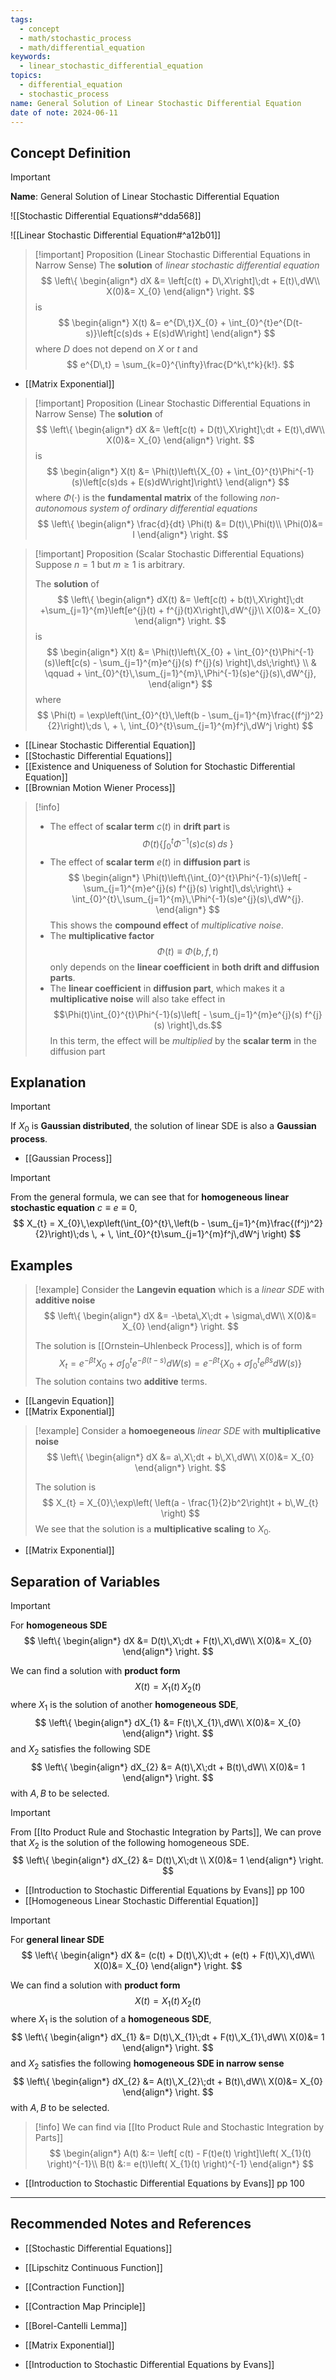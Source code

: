 ```yaml
---
tags:
  - concept
  - math/stochastic_process
  - math/differential_equation
keywords:
  - linear_stochastic_differential_equation
topics:
  - differential_equation
  - stochastic_process
name: General Solution of Linear Stochastic Differential Equation
date of note: 2024-06-11
---
```


## Concept Definition

>[!important]
>**Name**: General Solution of Linear Stochastic Differential Equation

![[Stochastic Differential Equations#^dda568]]


![[Linear Stochastic Differential Equation#^a12b01]]

>[!important] Proposition (Linear Stochastic Differential Equations in Narrow Sense)
>The **solution** of *linear stochastic differential equation*
>$$
>\left\{ 
>\begin{align*}
>dX &= \left[c(t) + D\,X\right]\;dt + E(t)\,dW\\
>X(0)&= X_{0}
>\end{align*}
>\right.
>$$
>is
>$$
>\begin{align*}
> X(t) &= e^{D\,t}X_{0} + \int_{0}^{t}e^{D(t-s)}\left[c(s)ds + E(s)dW\right]
>\end{align*}
>$$
>where  $D$ does not depend on $X$ or $t$ and
>$$
>e^{D\,t} = \sum_{k=0}^{\infty}\frac{D^k\,t^k}{k!}.
>$$

- [[Matrix Exponential]]


>[!important] Proposition (Linear Stochastic Differential Equations in Narrow Sense)
>The **solution** of 
>$$
>\left\{ 
>\begin{align*}
>dX &= \left[c(t) + D(t)\,X\right]\;dt + E(t)\,dW\\
>X(0)&= X_{0}
>\end{align*}
>\right.
>$$
>is
>$$
>\begin{align*}
> X(t) &= \Phi(t)\left\{X_{0} + \int_{0}^{t}\Phi^{-1}(s)\left[c(s)ds + E(s)dW\right]\right\}
>\end{align*}
>$$
>where  $\Phi(\cdot)$ is the **fundamental matrix** of the following *non-autonomous system of ordinary differential equations*
>$$
>\left\{ 
>\begin{align*}
>\frac{d}{dt} \Phi(t) &= D(t)\,\Phi(t)\\
>\Phi(0)&= I
>\end{align*}
>\right.
>$$


>[!important] Proposition (Scalar Stochastic Differential Equations)
>Suppose $n=1$ but $m \ge 1$ is arbitrary. 
>
>The **solution** of 
>$$
>\left\{ 
>\begin{align*}
>dX(t) &= \left[c(t) + b(t)\,X\right]\;dt +\sum_{j=1}^{m}\left[e^{j}(t) + f^{j}(t)X\right]\,dW^{j}\\
>X(0)&= X_{0}
>\end{align*}
>\right.
>$$
>is
>$$
>\begin{align*}
> X(t) &= \Phi(t)\left\{X_{0} + \int_{0}^{t}\Phi^{-1}(s)\left[c(s) - \sum_{j=1}^{m}e^{j}(s) f^{j}(s) \right]\,ds\;\right\} \\
> & \qquad + \int_{0}^{t}\,\sum_{j=1}^{m}\,\Phi^{-1}(s)e^{j}(s)\,dW^{j},
>\end{align*}
>$$
>where 
>$$
>\Phi(t) = \exp\left(\int_{0}^{t}\,\left(b -  \sum_{j=1}^{m}\frac{(f^j)^2}{2}\right)\;ds \, + \, \int_{0}^{t}\sum_{j=1}^{m}f^j\,dW^j \right)
>$$

- [[Linear Stochastic Differential Equation]]
- [[Stochastic Differential Equations]]
- [[Existence and Uniqueness of Solution for Stochastic Differential Equation]]
- [[Brownian Motion Wiener Process]]


>[!info]
>- The effect of **scalar term** $c(t)$  in **drift part** is $$\Phi(t)\left\{\int_{0}^{t}\Phi^{-1}(s)c(s)\,ds\;\right\}$$
>- The effect of **scalar term** $e(t)$ in **diffusion part** is 
>  $$
>\begin{align*}
>\Phi(t)\left\{\int_{0}^{t}\Phi^{-1}(s)\left[ - \sum_{j=1}^{m}e^{j}(s) f^{j}(s) \right]\,ds\;\right\} + \int_{0}^{t}\,\sum_{j=1}^{m}\,\Phi^{-1}(s)e^{j}(s)\,dW^{j}.
>\end{align*}
> $$
> This shows the **compound effect** of *multiplicative noise*.
>- The **multiplicative factor** $$\Phi(t) \equiv \Phi(b, f, t)$$ only depends on the **linear coefficient** in **both drift and diffusion parts**.
>- The **linear coefficient** in **diffusion part**, which makes it a **multiplicative noise** will also take effect in $$\Phi(t)\int_{0}^{t}\Phi^{-1}(s)\left[ - \sum_{j=1}^{m}e^{j}(s) f^{j}(s) \right]\,ds.$$ In this term, the effect will be *multiplied* by the **scalar term** in the diffusion part 


## Explanation

>[!important]
>If $X_{0}$ is **Gaussian distributed**, the solution of linear SDE is also a **Gaussian process**.

- [[Gaussian Process]]

>[!important]
>From the general formula, we can see that for **homogeneous linear stochastic equation** $c\equiv e \equiv 0$, 
>$$
>X_{t} = X_{0}\,\exp\left(\int_{0}^{t}\,\left(b -  \sum_{j=1}^{m}\frac{(f^j)^2}{2}\right)\;ds \, + \, \int_{0}^{t}\sum_{j=1}^{m}f^j\,dW^j \right)
>$$




## Examples

>[!example]
>Consider the **Langevin equation** which is a *linear SDE* with **additive noise**
>$$
>\left\{ 
>\begin{align*}
>dX &= -\beta\,X\;dt + \sigma\,dW\\
>X(0)&= X_{0}
>\end{align*}
>\right.
>$$
>
>The solution is [[Ornstein–Uhlenbeck Process]], which is of form
>$$
>X_{t} = e^{-\beta t} X_{0} + \sigma \int_{0}^{t}e^{-\beta(t-s)}dW(s) = e^{-\beta t}\left\{ X_{0} + \sigma \int_{0}^{t}e^{\beta s}dW(s)  \right\} 
>$$
>The solution contains two **additive** terms.

- [[Langevin Equation]]
- [[Matrix Exponential]]

>[!example]
>Consider a **homoegeneous**  *linear SDE* with **multiplicative noise**
>$$
>\left\{ 
>\begin{align*}
>dX &= a\,X\;dt + b\,X\,dW\\
>X(0)&= X_{0}
>\end{align*}
>\right.
>$$
>
>The solution is 
>$$
>X_{t} = X_{0}\;\exp\left( \left(a - \frac{1}{2}b^2\right)t + b\,W_{t} \right)
>$$
>We see that the solution is a **multiplicative scaling** to $X_{0}.$

- [[Matrix Exponential]]
## Separation of Variables

>[!important]
>For **homogeneous SDE**
>$$
>\left\{ 
>\begin{align*}
>dX &= D(t)\,X\;dt + F(t)\,X\,dW\\
>X(0)&= X_{0}
>\end{align*}
>\right.
>$$ 
>
>We can find a solution with **product form**
>$$
>X(t) = X_{1}(t)\,X_{2}(t)
>$$
>where $X_{1}$ is the solution of another **homogeneous SDE**,
>$$
>\left\{ 
>\begin{align*}
>dX_{1} &= F(t)\,X_{1}\,dW\\
>X(0)&= X_{0}
>\end{align*}
>\right.
>$$ 
>and $X_{2}$ satisfies the following SDE
>$$
>\left\{ 
>\begin{align*}
>dX_{2} &= A(t)\,X\;dt  + B(t)\,dW\\
>X(0)&= 1
>\end{align*}
>\right.
>$$ 
>with $A, B$ to be selected.

>[!important] 
>From [[Ito Product Rule and Stochastic Integration by Parts]], We can prove that $X_{2}$ is the solution of the following homogeneous SDE.
>$$
>\left\{ 
>\begin{align*}
>dX_{2} &= D(t)\,X\;dt \\
>X(0)&= 1
>\end{align*}
>\right.
>$$ 

- [[Introduction to Stochastic Differential Equations by Evans]] pp 100
- [[Homogeneous Linear Stochastic Differential Equation]]

>[!important]
>For **general linear SDE**
>$$
>\left\{ 
>\begin{align*}
>dX &= (c(t) + D(t)\,X)\;dt + (e(t) + F(t)\,X)\,dW\\
>X(0)&= X_{0}
>\end{align*}
>\right.
>$$ 
>
>We can find a solution with **product form**
>$$
>X(t) = X_{1}(t)\,X_{2}(t)
>$$
>where $X_{1}$ is the solution of a **homogeneous SDE**,
>$$
>\left\{ 
>\begin{align*}
>dX_{1} &= D(t)\,X_{1}\;dt + F(t)\,X_{1}\,dW\\
>X(0)&= 1
>\end{align*}
>\right.
>$$ 
>and $X_{2}$ satisfies the following **homogeneous SDE in narrow sense**
>$$
>\left\{ 
>\begin{align*}
>dX_{2} &= A(t)\,X_{2}\;dt  + B(t)\,dW\\
>X(0)&= X_{0}
>\end{align*}
>\right.
>$$ 
>with $A, B$ to be selected.

>[!info]
>We can find via [[Ito Product Rule and Stochastic Integration by Parts]]
>$$
>\begin{align*}
>A(t) &:= \left[ c(t) - F(t)e(t) \right]\left( X_{1}(t) \right)^{-1}\\
>B(t) &:= e(t)\left( X_{1}(t) \right)^{-1}
>\end{align*}
>$$


- [[Introduction to Stochastic Differential Equations by Evans]] pp 100





-----------
##  Recommended Notes and References

- [[Stochastic Differential Equations]]

- [[Lipschitz Continuous Function]]
- [[Contraction Function]]
- [[Contraction Map Principle]]
- [[Borel-Cantelli Lemma]]
- [[Matrix Exponential]]


- [[Introduction to Stochastic Differential Equations by Evans]]